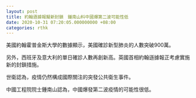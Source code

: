 ```yaml
---
layout: post
title: 約翰遜據報擬新封鎖　鍾南山料中國爆第二波可能性低
date: 2020-10-31 07:20:05.000000000 +08:00
categories: rthk
---
```


美國約翰霍普金斯大學的數據顯示，美國確診新型肺炎的人數突破900萬。

另外，西班牙及意大利的單日確診人數再創新高。英國首相約翰遜據報正考慮實施新的封鎖措施。

世衛認為，疫情仍然構成國際關注的突發公共衛生事件。

中國工程院院士鍾南山認為，中國爆發第二波疫情的可能性很低。
